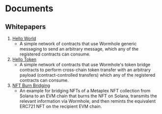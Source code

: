 # Documents

## Whitepapers

1. [Hello World](01_hello_world.md)
   - A simple network of contracts that use Wormhole generic messaging to send an arbitrary message, which any of the registered contracts can consume.
2. [Hello Token](02_hello_token.md)
   - A simple network of contracts that use Wormhole's token bridge contracts to perform cross-chain token transfer with an arbitrary payload (contract-controlled transfers) which any of the registered contracts can consume.
3. [NFT Burn Bridging](03_nft_burn_bridging.md)
   - An example for bridging NFTs of a Metaplex NFT collection from Solana to an EVM chain that burns the NFT on Solana, transmits the relevant information via Wormhole, and then remints the equivalent ERC721 NFT on the recipient EVM chain.
